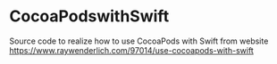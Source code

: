 # CocoaPodswithSwift
Source code to realize how to use CocoaPods with Swift from website https://www.raywenderlich.com/97014/use-cocoapods-with-swift
